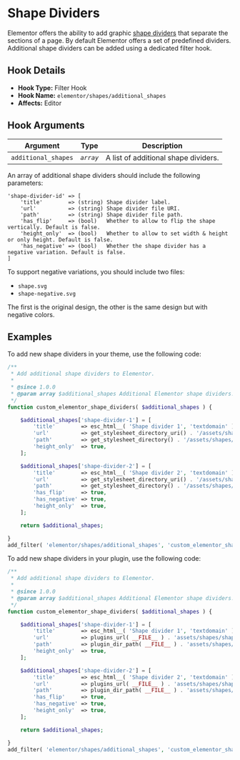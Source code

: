 # Shape Dividers

<Badge type="tip" vertical="top" text="Elementor Core" /> <Badge type="warning" vertical="top" text="Basic" />

Elementor offers the ability to add graphic [shape dividers](https://elementor.com/help/shape-divider/) that separate the sections of a page. By default Elementor offers a set of predefined dividers. Additional shape dividers can be added using a dedicated filter hook.

## Hook Details

* **Hook Type:** Filter Hook
* **Hook Name:** `elementor/shapes/additional_shapes`
* **Affects:** Editor

## Hook Arguments

| Argument            | Type        | Description                          |
|---------------------|-------------|--------------------------------------|
| `additional_shapes` | _`array`_   | A list of additional shape dividers. |

An array of additional shape dividers should include the following parameters: 

```
'shape-divider-id' => [
	'title'        => (string) Shape divider label.
	'url'          => (string) Shape divider file URI.
	'path'         => (string) Shape divider file path.
	'has_flip'     => (bool)   Whether to allow to flip the shape vertically. Default is false.
	'height_only'  => (bool)   Whether to allow to set width & height or only height. Default is false.
	'has_negative' => (bool)   Whether the shape divider has a negative variation. Default is false.
]
```

To support negative variations, you should include two files:

* `shape.svg`
* `shape-negative.svg`

The first is the original design, the other is the same design but with negative colors.

## Examples

To add new shape dividers in your theme, use the following code:

```php
/**
 * Add additional shape dividers to Elementor.
 *
 * @since 1.0.0
 * @param array $additional_shapes Additional Elementor shape dividers.
 */
function custom_elementor_shape_dividers( $additional_shapes ) {

	$additional_shapes['shape-divider-1'] = [
		'title'        => esc_html__( 'Shape divider 1', 'textdomain' ),
		'url'          => get_stylesheet_directory_uri() . '/assets/shapes/shape-1.svg',
		'path'         => get_stylesheet_directory() . '/assets/shapes/shape-1.svg',
		'height_only'  => true,
	];

	$additional_shapes['shape-divider-2'] = [
		'title'        => esc_html__( 'Shape divider 2', 'textdomain' ),
		'url'          => get_stylesheet_directory_uri() . '/assets/shapes/shape-2.svg',
		'path'         => get_stylesheet_directory() . '/assets/shapes/shape-2.svg',
		'has_flip'     => true,
		'has_negative' => true,
		'height_only'  => true,
	];

	return $additional_shapes;

}
add_filter( 'elementor/shapes/additional_shapes', 'custom_elementor_shape_dividers' );
```

To add new shape dividers in your plugin, use the following code:

```php
/**
 * Add additional shape dividers to Elementor.
 *
 * @since 1.0.0
 * @param array $additional_shapes Additional Elementor shape dividers.
 */
function custom_elementor_shape_dividers( $additional_shapes ) {

	$additional_shapes['shape-divider-1'] = [
		'title'        => esc_html__( 'Shape divider 1', 'textdomain' ),
		'url'          => plugins_url( __FILE__ ) . 'assets/shapes/shape-1.svg',
		'path'         => plugin_dir_path( __FILE__ ) . 'assets/shapes/shape-1.svg',
		'height_only'  => true,
	];

	$additional_shapes['shape-divider-2'] = [
		'title'        => esc_html__( 'Shape divider 2', 'textdomain' ),
		'url'          => plugins_url( __FILE__ ) . 'assets/shapes/shape-2.svg',
		'path'         => plugin_dir_path( __FILE__ ) . 'assets/shapes/shape-2.svg',
		'has_flip'     => true,
		'has_negative' => true,
		'height_only'  => true,
	];

	return $additional_shapes;

}
add_filter( 'elementor/shapes/additional_shapes', 'custom_elementor_shape_dividers' );
```
